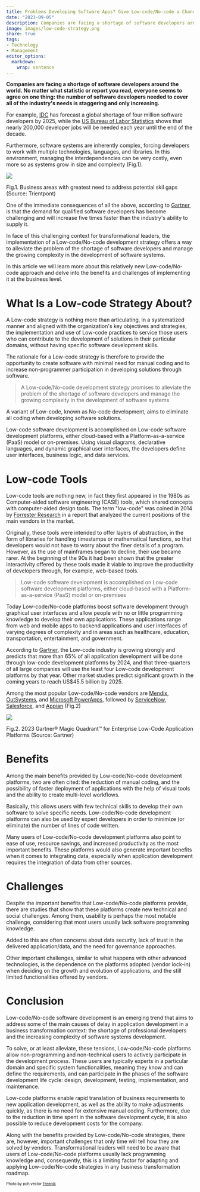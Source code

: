 ```yaml
---
title: Problems Developing Software Apps? Give Low-code/No-code a Chance
date: "2023-09-05"
description: Companies are facing a shortage of software developers around the world. The number of software developers needed to cover all of the industry's needs is staggering and only increasing. The implementation of a Low-code/No-code development strategy offers a way to alleviate the problem of the shortage of software developers and manage the growing complexity in the development of software systems.
image: images/low-code-strategy.png
share: true
tags:
- Technology
- Management
editor_options: 
  markdown: 
    wrap: sentence
---
```


**Companies are facing a shortage of software developers around the world. No matter what statistic or report you read, everyone seems to agree on one thing: the number of software developers needed to cover all of the industry's needs is staggering and only increasing.**

For example, [IDC](https://www.idc.com/) has forecast a global shortage of four million software developers by 2025, while the [US Bureau of Labor Statistics](https://www.bls.gov/) shows that nearly 200,000 developer jobs will be needed each year until the end of the decade.

Furthermore, software systems are inherently complex, forcing developers to work with multiple technologies, languages, and libraries.
In this environment, managing the interdependencies can be very costly, even more so as systems grow in size and complexity (Fig.1).

![](index_files/low-code-strategy-1.png)

Fig.1.
Business areas with greatest need to address potential skil gaps (Source: Trientpont)

One of the immediate consequences of all the above, according to [Gartner](https://www.gartner.com/en), is that the demand for qualified software developers has become challenging and will increase five times faster than the industry's ability to supply it.

In face of this challenging context for transformational leaders, the implementation of a Low-code/No-code development strategy offers a way to alleviate the problem of the shortage of software developers and manage the growing complexity in the development of software systems.

In this article we will learn more about this relatively new Low-code/No-code approach and delve into the benefits and challenges of implementing it at the business level.

# What Is a Low-code Strategy About? 

A Low-code strategy is nothing more than articulating, in a systematized manner and aligned with the organization's key objectives and strategies, the implementation and use of Low-code practices to service those users who can contribute to the development of solutions in their particular domains, without having specific software development skills.

The rationale for a Low-code strategy is therefore to provide the opportunity to create software with minimal need for manual coding and to increase non-programmer participation in developing solutions through software.

> A Low-code/No-code development strategy promises to alleviate the problem of the shortage of software developers and manage the growing complexity in the development of software systems

A variant of Low-code, known as No-code development, aims to eliminate all coding when developing software solutions.

Low-code software development is accomplished on Low-code software development platforms, either cloud-based with a Platform-as-a-service (PaaS) model or on-premises.
Using visual diagrams, declarative languages, and dynamic graphical user interfaces, the developers define user interfaces, business logic, and data services.

# Low-code Tools 

Low-code tools are nothing new, in fact they first appeared in the 1980s as Computer-aided software engineering (CASE) tools, which shared concepts with computer-aided design tools.
The term "low-code" was coined in 2014 by [Forrester Research](https://www.forrester.com/) in a report that analyzed the current positions of the main vendors in the market.

Originally, these tools were intended to offer layers of abstraction, in the form of libraries for handling timestamps or mathematical functions, so that developers would not have to worry about the finer details of a program.
However, as the use of mainframes began to decline, their use became rarer.
At the beginning of the 90s it had been shown that the greater interactivity offered by these tools made it viable to improve the productivity of developers through, for example, web-based tools.

> Low-code software development is accomplished on Low-code software development platforms, either cloud-based with a Platform-as-a-service (PaaS) model or on-premises

Today Low-code/No-code platforms boost software development through graphical user interfaces and allow people with no or little programming knowledge to develop their own applications.
These applications range from web and mobile apps to backend applications and user interfaces of varying degrees of complexity and in areas such as healthcare, education, transportation, entertainment, and government.

According to [Gartner](https://www.gartner.com/en), the Low-code industry is growing strongly and predicts that more than 65% of all application development will be done through low-code development platforms by 2024, and that three-quarters of all large companies will use the least four Low-code development platforms by that year.
Other market studies predict significant growth in the coming years to reach US\$45.5 billion by 2025.

Among the most popular Low-code/No-code vendors are [Mendix](https://www.mendix.com/), [OutSystems](https://www.outsystems.com/), and [Microsoft PowerApps](https://powerapps.microsoft.com/), followed by [ServiceNow](https://www.servicenow.com/), [Salesforce](https://www.salesforce.com/), and [Appian](https://appian.com/) (Fig.2)

![](index_files/low-code-strategy-2.png)

Fig.2.
2023 Gartner® Magic Quadrant™ for Enterprise Low-Code Application Platforms (Source: Gartner)

# Benefits 

Among the main benefits provided by Low-code/No-code development platforms, two are often cited: the reduction of manual coding, and the possibility of faster deployment of applications with the help of visual tools and the ability to create multi-level workflows.

Basically, this allows users with few technical skills to develop their own software to solve specific needs.
Low-code/No-code development platforms can also be used by expert developers in order to minimize (or eliminate) the number of lines of code written.

Many users of Low-code/No-code development platforms also point to ease of use, resource savings, and increased productivity as the most important benefits.
These platforms would also generate important benefits when it comes to integrating data, especially when application development requires the integration of data from other sources.

# Challenges

Despite the important benefits that Low-code/No-code platforms provide, there are studies that show that these platforms create new technical and social challenges.
Among them, usability is perhaps the most notable challenge, considering that most users usually lack software programming knowledge.

Added to this are often concerns about data security, lack of trust in the delivered application/data, and the need for governance approaches.

Other important challenges, similar to what happens with other advanced technologies, is the dependence on the platforms adopted (vendor lock-in) when deciding on the growth and evolution of applications, and the still limited functionalities offered by vendors.

# Conclusion 

Low-code/No-code software development is an emerging trend that aims to address some of the main causes of delay in application development in a business transformation context: the shortage of professional developers and the increasing complexity of software systems development.

To solve, or at least alleviate, these tensions, Low-code/No-code platforms allow non-programming and non-technical users to actively participate in the development process.
These users are typically experts in a particular domain and specific system functionalities, meaning they know and can define the requirements, and can participate in the phases of the software development life cycle: design, development, testing, implementation, and maintenance.

Low-code platforms enable rapid translation of business requirements to new application development, as well as the ability to make adjustments quickly, as there is no need for extensive manual coding.
Furthermore, due to the reduction in time spent in the software development cycle, it is also possible to reduce development costs for the company.

Along with the benefits provided by Low-code/No-code strategies, there are, however, important challenges that only time will tell how they are solved by vendors.
Transformational leaders will need to be aware that users of Low-code/No-code platforms usually lack programming knowledge and, consequently, this is a limiting factor for adapting and applying Low-code/No-code strategies in any business transformation roadmap.

<p style= "font-size:10px;">Photo by pch.vector <a href="https://www.freepik.es/vector-gratis/bote-remos-equipo-negocios_6974857.htm#query=leadership&position=33&from_view=search&track=sph#position=33&query=leadership" target="_blank">Freepik</a></p>

